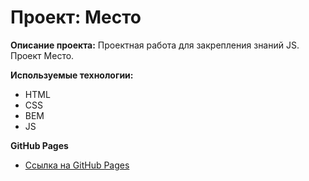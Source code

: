 # Проект: Место

**Описание проекта:**
 Проектная работа для закрепления знаний JS. Проект Место.

**Используемые технологии:**

- HTML
- CSS
- BEM
- JS

**GitHub Pages**

- [Ссылка на GitHub Pages](https://ivnpotapov.github.io/mesto/)
